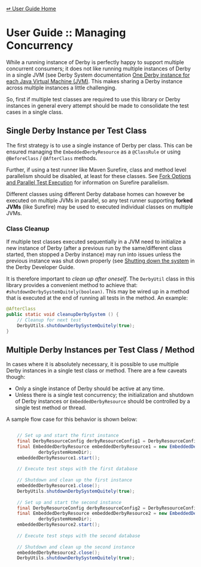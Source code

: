 <!--
Copyright 2016 JUnit Helper Contributors

Licensed under the Apache License, Version 2.0 (the "License");
you may not use this file except in compliance with the License.
You may obtain a copy of the License at

    http://www.apache.org/licenses/LICENSE-2.0

Unless required by applicable law or agreed to in writing, software
distributed under the License is distributed on an "AS IS" BASIS,
WITHOUT WARRANTIES OR CONDITIONS OF ANY KIND, either express or implied.
See the License for the specific language governing permissions and
limitations under the License.
-->

[&#x21ab; User Guide Home](./index.html)
# User Guide :: Managing Concurrency

While a running instance of Derby is perfectly happy to support multiple concurrent consumers; it does not like running
multiple instances of Derby in a single JVM (see Derby System documentation
[One Derby instance for each Java Virtual Machine (JVM)](https://db.apache.org/derby/docs/10.12/devguide/cdevdvlp96597.html).
This makes sharing a Derby instance across multiple instances a little challenging.

So, first if multiple test classes are required to use this library or Derby instances in general every attempt should
be made to consolidate the test cases in a single class.

## Single Derby Instance per Test Class

The first strategy is to use a single instance of Derby per class. This can be ensured managing the `EmbeddedDerbyResource`
as a `@ClassRule` or using `@BeforeClass` / `@AfterClass` methods.

Further, if using a test runner like Maven Surefire, class and method level parallelism should be disabled, at least for
these classes. See 
[Fork Options and Parallel Test Execution](https://maven.apache.org/surefire/maven-surefire-plugin/examples/fork-options-and-parallel-execution.html)
for information on Surefire parallelism.

Different classes using different Derby database homes can however be executed on multiple JVMs in parallel, so any
test runner supporting **forked JVMs** (like Surefire) may be used to executed individual classes on multiple JVMs.

### Class Cleanup

If multiple test classes executed sequentially in a JVM need to initialize a new instance of Derby (after a previous run
by the same/different class started, then stopped a Derby instance) may run into issues unless the previous instance
was shut down properly (see [Shutting down the system](https://db.apache.org/derby/docs/10.12/devguide/tdevdvlp20349.html)
in the Derby Developer Guide.

It is therefore important to *clean up after oneself*. The `DerbyUtil` class in this library provides a convenient method
to achieve that: `#shutdownDerbySystemQuitely(boolean)`. This may be wired up in a method that is executed at the end of
running all tests in the method. An example:

```java
@AfterClass
public static void cleanupDerbySystem () {
	// Cleanup for next test
	DerbyUtils.shutdownDerbySystemQuitely(true);
}
```

## Multiple Derby Instances per Test Class / Method

In cases where it is absolutely necessary, it is possible to use multiple Derby instances in a single test class or
method. There are a few caveats though:

* Only a single instance of Derby should be active at any time.
* Unless there is a single test concurrency; the initialization and shutdown of Derby instances or `EmbeddedDerbyResource`
	should be controlled by a single test method or thread.

A sample flow case for this behavior is shown below:

```java

	// Set up and start the first instance
	final DerbyResourceConfig derbyResourceConfig1 = DerbyResourceConfig.buildDefault();	// Add other setup
	final EmbeddedDerbyResource embeddedDerbyResource1 = new EmbeddedDerbyResource(derbyResourceConfig1,
			derbySystemHomeDir);
	embeddedDerbyResource1.start();
	
	// Execute test steps with the first database
	
	// Shutdown and clean up the first instance
	embeddedDerbyResource1.close();
	DerbyUtils.shutdownDerbySystemQuitely(true);
	
	// Set up and start the second instance
	final DerbyResourceConfig derbyResourceConfig2 = DerbyResourceConfig.buildDefault();	// Add other setup
	final EmbeddedDerbyResource embeddedDerbyResource2 = new EmbeddedDerbyResource(derbyResourceConfig2,
			derbySystemHomeDir);
	embeddedDerbyResource2.start();
	
	// Execute test steps with the second database
	
	// Shutdown and clean up the second instance
	embeddedDerbyResource2.close();
	DerbyUtils.shutdownDerbySystemQuitely(true);
```
